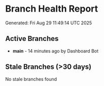 # Branch Health Report
Generated: Fri Aug 29 11:49:14 UTC 2025

## Active Branches
- **main** - 14 minutes ago by Dashboard Bot

## Stale Branches (>30 days)
No stale branches found

